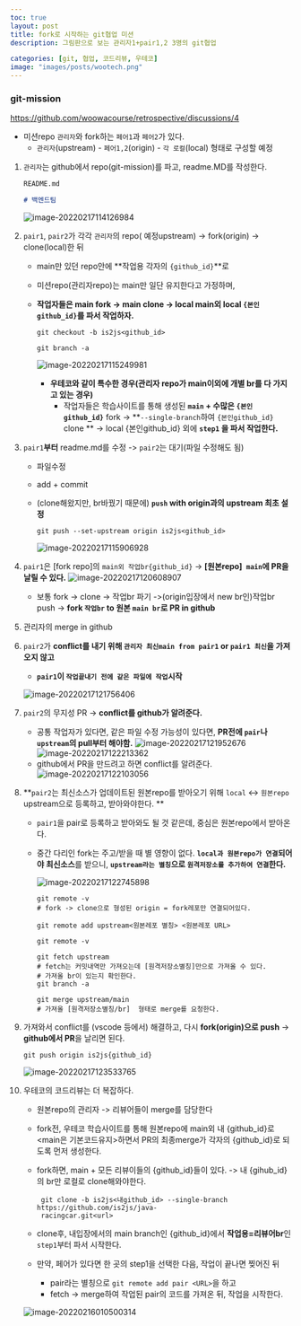 ```yaml
---
toc: true
layout: post
title: fork로 시작하는 git협업 미션
description: 그림판으로 보는 관리자1+pair1,2 3명의 git협업

categories: [git, 협업, 코드리뷰, 우테코]
image: "images/posts/wootech.png"
---
```




### git-mission

https://github.com/woowacourse/retrospective/discussions/4

- 미션repo `관리자`와 fork하는 `페어1`과 `페어2`가 있다.
    - `관리자`(upstream) - `페어1,2`(origin) - `각 로컬`(local) 형태로 구성할 예정



1. `관리자`는 github에서 repo(git-mission)를 파고, readme.MD를 작성한다.

    ```md
    README.md
    
    # 백엔드팀
    ```

    ![image-20220217114126984](https://raw.githubusercontent.com/is3js/screenshots/main/image-20220217114126984.png)

2. `pair1`, `pair2`가 각각 `관리자`의 repo( 예정upstream) -> fork(origin) -> clone(local)한 뒤

    - main만 있던 repo안에 **작업용 각자의 `{github_id}`**로

    - 미션repo(관리자repo)는 main만 일단 유지한다고 가정하며, 

    - **작업자들은 main fork -> main clone -> local main외 local `{본인github_id}`를 파서 작업하자.**

        ```shell
        git checkout -b is2js<github_id>
        ```

        ```shell
        git branch -a
        ```

        

        ![image-20220217115249981](https://raw.githubusercontent.com/is3js/screenshots/main/image-20220217115249981.png)

        - **우테코와 같이 특수한 경우(관리자 repo가 main이외에 개별 br를 다 가지고 있는 경우)**
            - 작업자들은 학습사이트를 통해 생성된  **`main` + 수많은 `{본인github_id}`** fork ->  **`--single-branch`하여 `{본인github_id}` clone ** -> local {본인github_id} 외에 **`step1` 을 파서 작업한다.**

3. `pair1`**부터** readme.md를 수정 -> `pair2`는 대기(파일 수정해도 됨)

    - 파일수정

    - add + commit

    - (clone해왔지만, br바꿨기 때문에) **`push` with origin과의 upstream 최초 설정**

        ```shell
        git push --set-upstream origin is2js<github_id>
        ```

        ![image-20220217115906928](https://raw.githubusercontent.com/is3js/screenshots/main/image-20220217115906928.png)

4. `pair1`은 [fork repo]의 `main외 작업br{github_id}` -> **[원본repo]` main`에 PR을 날릴 수 있다.**
    ![image-20220217120608907](https://raw.githubusercontent.com/is3js/screenshots/main/image-20220217120608907.png)

    - 보통 fork -> clone -> 작업br 파기 ->(origin입장에서 new br인)작업br push -> **fork `작업br` to 원본 `main br`로 PR in github**

5. 관리자의 merge in github

6. `pair2`가 **conflict를 내기 위해 `관리자 최신main from pair1` or `pair1 최신`을  가져오지 않고**

    - **`pair1`이 `작업끝내기 전에 같은 파일에 작업`시작**

    ![image-20220217121756406](https://raw.githubusercontent.com/is3js/screenshots/main/image-20220217121756406.png)

7. `pair2`의 무지성 PR -> **conflict를 github가 알려준다.**

    - 공통 작업자가 있다면, 같은 파일 수정 가능성이 있다면, **PR전에 `pair`나 `upstream`의 pull부터 해야함.**
        ![image-20220217121952676](https://raw.githubusercontent.com/is3js/screenshots/main/image-20220217121952676.png)
        ![image-20220217122213362](https://raw.githubusercontent.com/is3js/screenshots/main/image-20220217122213362.png)
    - github에서 PR을 만드려고 하면 conflict를 알려준다.
        ![image-20220217122103056](https://raw.githubusercontent.com/is3js/screenshots/main/image-20220217122103056.png)



7. **`pair2`는 최신소스가 업데이트된 원본repo를 받아오기 위해 `local` <-> `원본repo` upstream으로 등록하고, 받아와야한다. **

    - `pair1`을 pair로 등록하고 받아와도 될 것 같은데, 중심은 원본repo에서 받아온다.

    - 중간 다리인 fork는 주고/받을 때 별 영향이 없다. **`local과 원본repo가 연결`되어야 최신소스**를 받으니, **`upstream라는 별칭`으로 `원격저장소를 추가하여 연결`한다.** 

        ![image-20220217122745898](https://raw.githubusercontent.com/is3js/screenshots/main/image-20220217122745898.png)

        ```shell
        git remote -v
        # fork -> clone으로 형성된 origin = fork레포만 연결되어있다.
        
        git remote add upstream<원본레포 별칭> <원본레포 URL>
        
        git remote -v
        
        git fetch upstream
        # fetch는 커밋내역만 가져오는데 [원격저장소별칭]만으로 가져올 수 있다.
        # 가져올 br이 있는지 확인한다.
        git branch -a
        
        git merge upstream/main 
        # 가져올 [원격저장소별칭/br]  형태로 merge를 요청한다.
        ```

        

8. 가져와서 conflict를 (vscode 등에서) 해결하고, 다시 **fork(origin)으로 push** -> **github에서 PR**을 날리면 된다.

    ```shell
    git push origin is2js{github_id}
    ```

    

    ![image-20220217123533765](https://raw.githubusercontent.com/is3js/screenshots/main/image-20220217123533765.png)



9. 우테코의 코드리뷰는 더 복잡하다.

    - 원본repo의 관리자 -> 리뷰어들이 merge를 담당한다

    - fork전, 우테코 학습사이트를 통해 원본repo에 main외 내 {github_id}로 <main은 기본코드유지>하면서 PR의 최종merge가  각자의 {github_id}로 되도록 먼저 생성한다.

    - fork하면, main + 모든 리뷰이들의 {github_id}들이 있다. -> 내 {gihub_id}의 br만 로컬로 clone해와야한다.

        ```shell
         git clone -b is2js<내github_id> --single-branch https://github.com/is2js/java-
         racingcar.git<url>
        ```

    - clone후, 내입장에서의 main branch인 {github_id}에서 **작업용=리뷰어br**인 `step1`부터 파서 시작한다.

    - 만약, 페어가 있다면 한 곳의 step1을 선택한 다음, 작업이 끝나면 찢어진 뒤 

        - pair라는 별칭으로 `git remote add pair <URL>`을 하고
        - fetch -> merge하여 작업된 pair의 코드를 가져온 뒤, 작업을 시작한다.

    ![image-20220216010500314](https://raw.githubusercontent.com/is3js/screenshots/main/image-20220216010500314.png)

